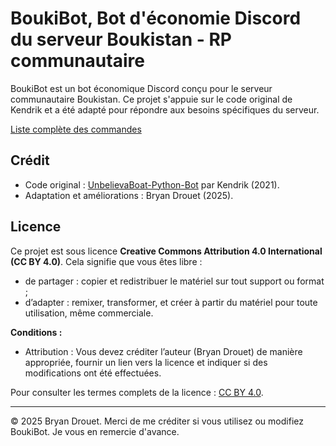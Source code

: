 # BoukiBot, Bot d'économie Discord du serveur Boukistan - RP communautaire

BoukiBot est un bot économique Discord conçu pour le serveur communautaire Boukistan. Ce projet s'appuie sur le code original de Kendrik et a été adapté pour répondre aux besoins spécifiques du serveur.

[Liste complète des commandes](https://github.com/BryanDrouet/BoukiBot/wiki/Liste-des-commandes)

## Crédit
- Code original : [UnbelievaBoat-Python-Bot](https://github.com/NoNameSpecified/UnbelievaBoat-Python-Bot) par Kendrik (2021).
- Adaptation et améliorations : Bryan Drouet (2025).

## Licence
Ce projet est sous licence **Creative Commons Attribution 4.0 International (CC BY 4.0)**. Cela signifie que vous êtes libre :
- de partager : copier et redistribuer le matériel sur tout support ou format ;
- d’adapter : remixer, transformer, et créer à partir du matériel pour toute utilisation, même commerciale.

**Conditions :**
- Attribution : Vous devez créditer l’auteur (Bryan Drouet) de manière appropriée, fournir un lien vers la licence et indiquer si des modifications ont été effectuées.

Pour consulter les termes complets de la licence : [CC BY 4.0](https://creativecommons.org/licenses/by/4.0/).

---

© 2025 Bryan Drouet. Merci de me créditer si vous utilisez ou modifiez BoukiBot. Je vous en remercie d'avance.
